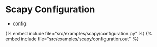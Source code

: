# Scapy Configuration

* [config](https://scapy.readthedocs.io/en/latest/api/scapy.config.html)

{% embed include file="src/examples/scapy/configuration.py" %}
{% embed include file="src/examples/scapy/configuration.out" %}



